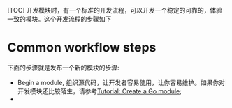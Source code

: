 [TOC]
开发模块时，有一个标准的开发流程，可以开发一个稳定的可靠的，体验一致的模块。这个开发流程的步骤如下
# Common workflow steps
下面的步骤就是发布一个新的模块的步骤:
- Begin a module, 组织源代码，让开发者容易使用，让你容易维护。如果你对开发模块还比较陌生，请参考[Tutorial: Create a Go module](https://go.dev/doc/tutorial/create-module);
- 